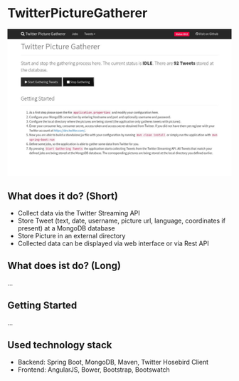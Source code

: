 # TwitterPictureGatherer

![Screen Shot 1](/screen1.jpg?raw=true "Screen Shot 1")

## What does it do? (Short)
* Collect data via the Twitter Streaming API
* Store Tweet (text, date, username, picture url, language, coordinates if present) at a MongoDB database
* Store Picture in an external directory
* Collected data can be displayed via web interface or via Rest API

## What does ist do? (Long)
...
## Getting Started
...
## Used technology stack
* Backend: Spring Boot, MongoDB, Maven, Twitter Hosebird Client
* Frontend: AngularJS, Bower, Bootstrap, Bootswatch
